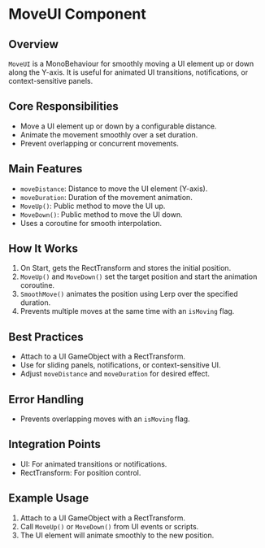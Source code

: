 # MoveUI Component

## Overview
`MoveUI` is a MonoBehaviour for smoothly moving a UI element up or down along the Y-axis. It is useful for animated UI transitions, notifications, or context-sensitive panels.

## Core Responsibilities
- Move a UI element up or down by a configurable distance.
- Animate the movement smoothly over a set duration.
- Prevent overlapping or concurrent movements.

## Main Features
- `moveDistance`: Distance to move the UI element (Y-axis).
- `moveDuration`: Duration of the movement animation.
- `MoveUp()`: Public method to move the UI up.
- `MoveDown()`: Public method to move the UI down.
- Uses a coroutine for smooth interpolation.

## How It Works
1. On Start, gets the RectTransform and stores the initial position.
2. `MoveUp()` and `MoveDown()` set the target position and start the animation coroutine.
3. `SmoothMove()` animates the position using Lerp over the specified duration.
4. Prevents multiple moves at the same time with an `isMoving` flag.

## Best Practices
- Attach to a UI GameObject with a RectTransform.
- Use for sliding panels, notifications, or context-sensitive UI.
- Adjust `moveDistance` and `moveDuration` for desired effect.

## Error Handling
- Prevents overlapping moves with an `isMoving` flag.

## Integration Points
- UI: For animated transitions or notifications.
- RectTransform: For position control.

## Example Usage
1. Attach to a UI GameObject with a RectTransform.
2. Call `MoveUp()` or `MoveDown()` from UI events or scripts.
3. The UI element will animate smoothly to the new position. 